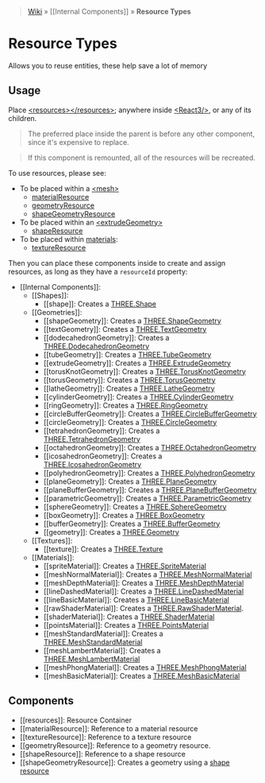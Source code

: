 > [Wiki](Home) » [[Internal Components]] » **Resource Types**

# Resource Types

Allows you to reuse entities, these help save a lot of memory

## Usage

Place [&lt;resources&gt;&lt;/resources&gt;](resources); anywhere inside
 [&lt;React3/&gt;](Entry-Point), or any of its children.

> The preferred place inside the parent is before any other component,
 since it's expensive to replace.

> If this component is remounted, all of the resources will be recreated.

To use resources, please see:
  - To be placed within a [&lt;mesh&gt;](mesh)
    - [materialResource](materialResource)
    - [geometryResource](geometryResource)
    - [shapeGeometryResource](shapeGeometryResource)
  - To be placed within an [&lt;extrudeGeometry&gt;](extrudeGeometry)
    - [shapeResource](shaperesource)
  - To be placed within [materials](Materials):
    - [textureResource](textureresource)

Then you can place these components inside to create and assign resources,
 as long as they have a `resourceId` property:

* [[Internal Components]]:
  * [[Shapes]]:
    * [[shape]]: Creates a [THREE.Shape](http://threejs.org/docs/#Reference/Extras.Core/Shape)
  * [[Geometries]]:
    * [[shapeGeometry]]: Creates a [THREE.ShapeGeometry](https://threejs.org/docs/#Reference/Geometries/ShapeGeometry)
    * [[textGeometry]]: Creates a [THREE.TextGeometry](http://threejs.org/docs/#Reference/Extras.Geometries/TextGeometry)
    * [[dodecahedronGeometry]]: Creates a [THREE.DodecahedronGeometry](http://threejs.org/docs/index.html#Reference/Extras.Geometries/DodecahedronGeometry)
    * [[tubeGeometry]]: Creates a [THREE.TubeGeometry](http://threejs.org/docs/#Reference/Extras.Geometries/TubeGeometry)
    * [[extrudeGeometry]]: Creates a [THREE.ExtrudeGeometry](http://threejs.org/docs/#Reference/Extras.Geometries/ExtrudeGeometry)
    * [[torusKnotGeometry]]: Creates a [THREE.TorusKnotGeometry](https://threejs.org/docs/#Reference/Geometries/TorusKnotGeometry)
    * [[torusGeometry]]: Creates a [THREE.TorusGeometry](http://threejs.org/docs/#Reference/Extras.Geometries/TorusGeometry)
    * [[latheGeometry]]: Creates a [THREE.LatheGeometry](http://threejs.org/docs/#Reference/Extras.Geometries/LatheGeometry)
    * [[cylinderGeometry]]: Creates a [THREE.CylinderGeometry](http://threejs.org/docs/#Reference/Extras.Geometries/CylinderGeometry)
    * [[ringGeometry]]: Creates a [THREE.RingGeometry](http://threejs.org/docs/#Reference/Extras.Geometries/RingGeometry)
    * [[circleBufferGeometry]]: Creates a [THREE.CircleBufferGeometry](http://threejs.org/docs/#Reference/Extras.Geometries/CircleBufferGeometry)
    * [[circleGeometry]]: Creates a [THREE.CircleGeometry](http://threejs.org/docs/#Reference/Extras.Geometries/CircleGeometry)
    * [[tetrahedronGeometry]]: Creates a [THREE.TetrahedronGeometry](http://threejs.org/docs/#Reference/Extras.Geometries/TetrahedronGeometry)
    * [[octahedronGeometry]]: Creates a [THREE.OctahedronGeometry](http://threejs.org/docs/#Reference/Extras.Geometries/OctahedronGeometry)
    * [[icosahedronGeometry]]: Creates a [THREE.IcosahedronGeometry](http://threejs.org/docs/#Reference/Extras.Geometries/IcosahedronGeometry)
    * [[polyhedronGeometry]]: Creates a [THREE.PolyhedronGeometry](http://threejs.org/docs/#Reference/Extras.Geometries/PolyhedronGeometry)
    * [[planeGeometry]]: Creates a [THREE.PlaneGeometry](http://threejs.org/docs/#Reference/Extras.Geometries/PlaneGeometry)
    * [[planeBufferGeometry]]: Creates a [THREE.PlaneBufferGeometry](http://threejs.org/docs/#Reference/Extras.Geometries/PlaneBufferGeometry)
    * [[parametricGeometry]]: Creates a [THREE.ParametricGeometry](http://threejs.org/docs/#Reference/Extras.Geometries/ParametricGeometry)
    * [[sphereGeometry]]: Creates a [THREE.SphereGeometry](http://threejs.org/docs/#Reference/Extras.Geometries/SphereGeometry)
    * [[boxGeometry]]: Creates a [THREE.BoxGeometry](http://threejs.org/docs/#Reference/Extras.Geometries/BoxGeometry)
    * [[bufferGeometry]]: Creates a [THREE.BufferGeometry](http://threejs.org/docs/#Reference/Core/BufferGeometry)
    * [[geometry]]: Creates a [THREE.Geometry](http://threejs.org/docs/#Reference/Extras.Geometries/Geometry)
  * [[Textures]]:
    * [[texture]]: Creates a [THREE.Texture](http://threejs.org/docs/#Reference/Textures/Texture)
  * [[Materials]]:
    * [[spriteMaterial]]: Creates a [THREE.SpriteMaterial](http://threejs.org/docs/#Reference/Materials/SpriteMaterial)
    * [[meshNormalMaterial]]: Creates a [THREE.MeshNormalMaterial](http://threejs.org/docs/#Reference/Materials/MeshNormalMaterial)
    * [[meshDepthMaterial]]: Creates a [THREE.MeshDepthMaterial](http://threejs.org/docs/#Reference/Materials/MeshDepthMaterial)
    * [[lineDashedMaterial]]: Creates a [THREE.LineDashedMaterial](http://threejs.org/docs/#Reference/Materials/LineDashedMaterial)
    * [[lineBasicMaterial]]: Creates a [THREE.LineBasicMaterial](http://threejs.org/docs/#Reference/Materials/LineBasicMaterial)
    * [[rawShaderMaterial]]: Creates a [THREE.RawShaderMaterial](http://threejs.org/docs/#Reference/Materials/RawShaderMaterial).
    * [[shaderMaterial]]: Creates a [THREE.ShaderMaterial](http://threejs.org/docs/#Reference/Materials/ShaderMaterial)
    * [[pointsMaterial]]: Creates a [THREE.PointsMaterial](http://threejs.org/docs/#Reference/Materials/PointsMaterial)
    * [[meshStandardMaterial]]: Creates a [THREE.MeshStandardMaterial](https://threejs.org/docs/#Reference/Materials/MeshStandardMaterial)
    * [[meshLambertMaterial]]: Creates a [THREE.MeshLambertMaterial](http://threejs.org/docs/#Reference/Materials/MeshLambertMaterial)
    * [[meshPhongMaterial]]: Creates a [THREE.MeshPhongMaterial](http://threejs.org/docs/#Reference/Materials/MeshPhongMaterial)
    * [[meshBasicMaterial]]: Creates a [THREE.MeshBasicMaterial](http://threejs.org/docs/#Reference/Materials/MeshBasicMaterial)

## Components

* [[resources]]: Resource Container
* [[materialResource]]: Reference to a material resource
* [[textureResource]]: Reference to a texture resource
* [[geometryResource]]: Reference to a geometry resource.
* [[shapeResource]]: Reference to a shape resource
* [[shapeGeometryResource]]: Creates a geometry using a [shape resource](shape)
